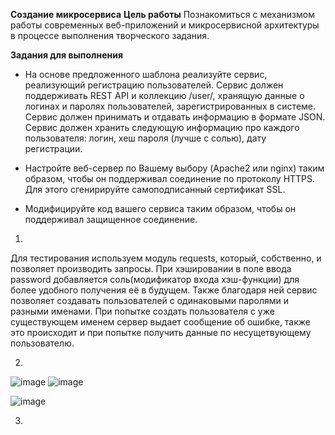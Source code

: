 **Создание микросервиса**
**Цель работы**
Познакомиться с механизмом работы современных веб-приложений и микросервисной архитектуры в процессе выполнения творческого задания.

**Задания для выполнения**
- На основе предложенного шаблона реализуйте сервис, реализующий регистрацию пользователей. Сервис должен поддерживать REST API и коллекцию /user/, хранящую данные о логинах и паролях пользователей, зарегистрированных в системе. Сервис должен принимать и отдавать информацию в формате JSON. Сервис должен хранить следующую информацию про каждого пользователя: логин, хеш пароля (лучше с солью), дату регистрации.

- Настройте веб-сервер по Вашему выбору (Apache2 или nginx) таким образом, чтобы он поддерживал соединение по протоколу HTTPS. Для этого сгенирируйте самоподписанный сертификат SSL.

- Модифицируйте код вашего сервиса таким образом, чтобы он поддерживал защищенное соединение.






1.
Для тестирования используем модуль requests, который, собственно, и позволяет производить запросы.
При хэшировании в поле ввода password добавляется соль(модификатор входа хэш-функции) для более удобного получения её в будущем. Также благодаря ней сервис позволяет создавать пользователей с одинаковыми паролями и разными именами. При попытке создать пользователя с уже существующем именем сервер выдает сообщение об ошибке, также это происходит и при попытке получить данные по несущетвующему пользователю.



2.
![image](https://user-images.githubusercontent.com/80482468/146433854-60e163f2-9fcb-4a10-9925-e808e09e5133.png)
![image](https://user-images.githubusercontent.com/80482468/146434009-9d1b4bf7-28da-4401-9f5e-a3bd984fba7f.png)

![image](https://user-images.githubusercontent.com/80482468/146434040-bf992ec2-d25c-4ab3-a214-5261a6807eed.png)

3.


